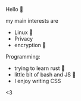 Hello 🍪

my main interests are
- Linux 🐧
- Privacy 
- encryption 🔑

Programming:
- trying to learn rust 🦀
- little bit of bash and JS 🐚
- I enjoy writing CSS

<3
